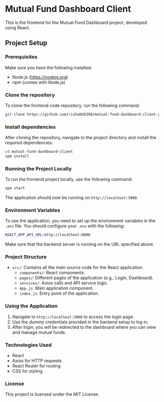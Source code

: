 
# Mutual Fund Dashboard Client

This is the frontend for the Mutual Fund Dashboard project, developed using React.

## Project Setup

### Prerequisites

Make sure you have the following installed:
- Node.js (https://nodejs.org)
- npm (comes with Node.js)

### Clone the repository

To clone the frontend code repository, run the following command:

```bash
git clone https://github.com/rishabh6398/mutual-fund-dashboard-client.git
```

### Install dependencies

After cloning the repository, navigate to the project directory and install the required dependencies:

```bash
cd mutual-fund-dashboard-client
npm install
```

### Running the Project Locally

To run the frontend project locally, use the following command:

```bash
npm start
```

The application should now be running on `http://localhost:3000`.

### Environment Variables

To use the application, you need to set up the environment variables in the `.env` file. You should configure your `.env` with the following:

```bash
REACT_APP_API_URL=http://localhost:8000
```

Make sure that the backend server is running on the URL specified above.

### Project Structure

- `src/`: Contains all the main source code for the React application.
  - `components/`: React components.
  - `pages/`: Different pages of the application (e.g., Login, Dashboard).
  - `services/`: Axios calls and API service logic.
  - `App.js`: Main application component.
  - `index.js`: Entry point of the application.

### Using the Application

1. Navigate to `http://localhost:3000` to access the login page.
2. Use the dummy credentials provided in the backend setup to log in.
3. After login, you will be redirected to the dashboard where you can view and manage mutual funds.

### Technologies Used

- React
- Axios for HTTP requests
- React Router for routing
- CSS for styling

### License

This project is licensed under the MIT License.
